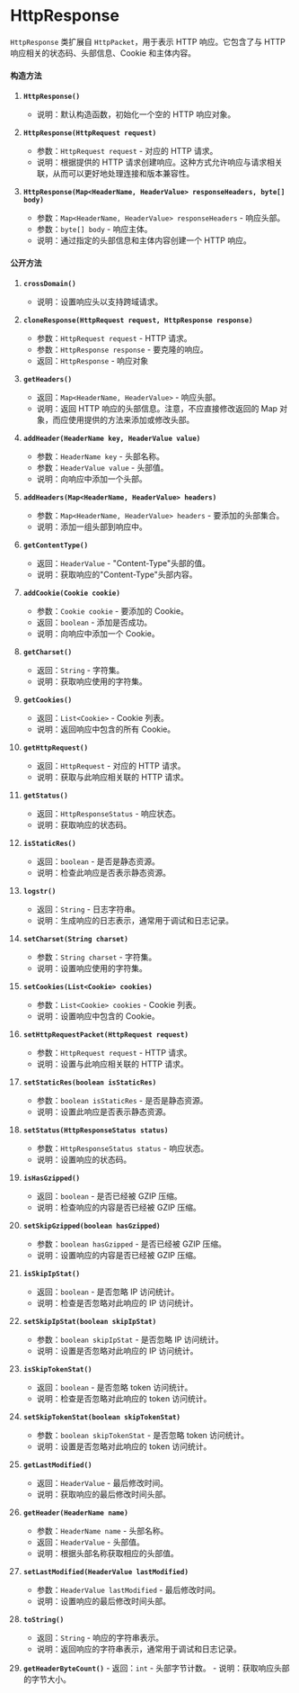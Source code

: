 # HttpResponse

`HttpResponse` 类扩展自 `HttpPacket`，用于表示 HTTP 响应。它包含了与 HTTP 响应相关的状态码、头部信息、Cookie 和主体内容。

#### 构造方法

1. **`HttpResponse()`**

   - 说明：默认构造函数，初始化一个空的 HTTP 响应对象。

2. **`HttpResponse(HttpRequest request)`**

   - 参数：`HttpRequest request` - 对应的 HTTP 请求。
   - 说明：根据提供的 HTTP 请求创建响应。这种方式允许响应与请求相关联，从而可以更好地处理连接和版本兼容性。

3. **`HttpResponse(Map<HeaderName, HeaderValue> responseHeaders, byte[] body)`**
   - 参数：`Map<HeaderName, HeaderValue> responseHeaders` - 响应头部。
   - 参数：`byte[] body` - 响应主体。
   - 说明：通过指定的头部信息和主体内容创建一个 HTTP 响应。

#### 公开方法

1. **`crossDomain()`**

   - 说明：设置响应头以支持跨域请求。

2. **`cloneResponse(HttpRequest request, HttpResponse response)`**

   - 参数：`HttpRequest request` - HTTP 请求。
   - 参数：`HttpResponse response` - 要克隆的响应。
   - 返回：`HttpResponse` - 响应对象

3. **`getHeaders()`**

   - 返回：`Map<HeaderName, HeaderValue>` - 响应头部。
   - 说明：返回 HTTP 响应的头部信息。注意，不应直接修改返回的 Map 对象，而应使用提供的方法来添加或修改头部。

4. **`addHeader(HeaderName key, HeaderValue value)`**

   - 参数：`HeaderName key` - 头部名称。
   - 参数：`HeaderValue value` - 头部值。
   - 说明：向响应中添加一个头部。

5. **`addHeaders(Map<HeaderName, HeaderValue> headers)`**

   - 参数：`Map<HeaderName, HeaderValue> headers` - 要添加的头部集合。
   - 说明：添加一组头部到响应中。

6. **`getContentType()`**

   - 返回：`HeaderValue` - "Content-Type"头部的值。
   - 说明：获取响应的"Content-Type"头部内容。

7. **`addCookie(Cookie cookie)`**

   - 参数：`Cookie cookie` - 要添加的 Cookie。
   - 返回：`boolean` - 添加是否成功。
   - 说明：向响应中添加一个 Cookie。

8. **`getCharset()`**

   - 返回：`String` - 字符集。
   - 说明：获取响应使用的字符集。

9. **`getCookies()`**

   - 返回：`List<Cookie>` - Cookie 列表。
   - 说明：返回响应中包含的所有 Cookie。

10. **`getHttpRequest()`**

    - 返回：`HttpRequest` - 对应的 HTTP 请求。
    - 说明：获取与此响应相关联的 HTTP 请求。

11. **`getStatus()`**

    - 返回：`HttpResponseStatus` - 响应状态。
    - 说明：获取响应的状态码。

12. **`isStaticRes()`**

    - 返回：`boolean` - 是否是静态资源。
    - 说明：检查此响应是否表示静态资源。

13. **`logstr()`**

    - 返回：`String` - 日志字符串。
    - 说明：生成响应的日志表示，通常用于调试和日志记录。

14. **`setCharset(String charset)`**

    - 参数：`String charset` - 字符集。
    - 说明：设置响应使用的字符集。

15. **`setCookies(List<Cookie> cookies)`**

    - 参数：`List<Cookie> cookies` - Cookie 列表。
    - 说明：设置响应中包含的 Cookie。

16. **`setHttpRequestPacket(HttpRequest request)`**

    - 参数：`HttpRequest request` - HTTP 请求。
    - 说明：设置与此响应相关联的 HTTP 请求。

17. **`setStaticRes(boolean isStaticRes)`**

    - 参数：`boolean isStaticRes` - 是否是静态资源。
    - 说明：设置此响应是否表示静态资源。

18. **`setStatus(HttpResponseStatus status)`**

    - 参数：`HttpResponseStatus status` - 响应状态。
    - 说明：设置响应的状态码。

19. **`isHasGzipped()`**

    - 返回：`boolean` - 是否已经被 GZIP 压缩。
    - 说明：检查响应的内容是否已经被 GZIP 压缩。

20. **`setSkipGzipped(boolean hasGzipped)`**

    - 参数：`boolean hasGzipped` - 是否已经被 GZIP 压缩。
    - 说明：设置响应的内容是否已经被 GZIP 压缩。

21. **`isSkipIpStat()`**

    - 返回：`boolean` - 是否忽略 IP 访问统计。
    - 说明：检查是否忽略对此响应的 IP 访问统计。

22. **`setSkipIpStat(boolean skipIpStat)`**

    - 参数：`boolean skipIpStat` - 是否忽略 IP 访问统计。
    - 说明：设置是否忽略对此响应的 IP 访问统计。

23. **`isSkipTokenStat()`**

    - 返回：`boolean` - 是否忽略 token 访问统计。
    - 说明：检查是否忽略对此响应的 token 访问统计。

24. **`setSkipTokenStat(boolean skipTokenStat)`**

    - 参数：`boolean skipTokenStat` - 是否忽略 token 访问统计。
    - 说明：设置是否忽略对此响应的 token 访问统计。

25. **`getLastModified()`**

    - 返回：`HeaderValue` - 最后修改时间。
    - 说明：获取响应的最后修改时间头部。

26. **`getHeader(HeaderName name)`**

    - 参数：`HeaderName name` - 头部名称。
    - 返回：`HeaderValue` - 头部值。
    - 说明：根据头部名称获取相应的头部值。

27. **`setLastModified(HeaderValue lastModified)`**

    - 参数：`HeaderValue lastModified` - 最后修改时间。
    - 说明：设置响应的最后修改时间头部。

28. **`toString()`**

    - 返回：`String` - 响应的字符串表示。
    - 说明：返回响应的字符串表示，通常用于调试和日志记录。

29. **`getHeaderByteCount()`** - 返回：`int` - 头部字节计数。 - 说明：获取响应头部的字节大小。
